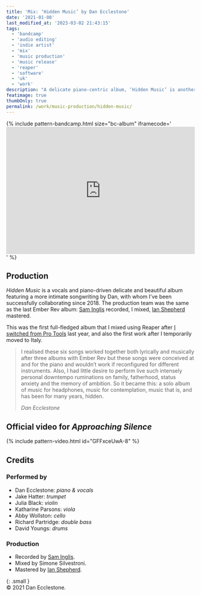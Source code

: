 ```yaml
---
title: 'Mix: ‘Hidden Music’ by Dan Ecclestone'
date: '2021-01-08'
last_modified_at: '2023-03-02 21:43:15'
tags: 
  - 'bandcamp'
  - 'audio editing'
  - 'indie artist'
  - 'mix'
  - 'music production'
  - 'music release'
  - 'reaper'
  - 'software'
  - 'uk'
  - 'work'
description: "A delicate piano-centric album, ‘Hidden Music’ is another successful collaboration with multi-instrumentalist Dan Ecclestone."
featimage: true
thumbOnly: true
permalink: /work/music-production/hidden-music/
---
```

{% include pattern-bandcamp.html size="bc-album" iframecode='<iframe style="border: 0; width: 100%; height: 340px;" src="https://bandcamp.com/EmbeddedPlayer/album=3656047790/size=large/bgcol=ffffff/linkcol=333333/artwork=small/transparent=true/"><a href="https://danecclestone.bandcamp.com/album/hidden-music">Hidden Music by Dan Ecclestone</a></iframe>' %}

## Production

_Hidden Music_ is a vocals and piano-driven delicate and beautiful album featuring a more intimate songwriting by Dan, with whom I've been successfully collaborating since 2018. The production team was the same as the last Ember Rev album: [Sam Inglis](https://www.soundonsound.com/author/sam-inglis) recorded, I mixed, [Ian Shepherd](https://productionadvice.co.uk/) mastered.

This was the first full-fledged album that I mixed using Reaper after [I switched from Pro Tools](/blog/tag/reaper/) last year, and also the first work after I temporarily moved to Italy.

> I realised these six songs worked together both lyrically and musically after three albums with Ember Rev but these songs were conceived at and for the piano and wouldn’t work if reconfigured for different instruments. Also, I had little desire to perform live such intensely personal downtempo ruminations on family, fatherhood, status anxiety and the memory of ambition. So it became this: a solo album of music for headphones, music for contemplation, music that is, and has been for many years, hidden.
> 
> <cite>Dan Ecclestone</cite>

## Official video for _Approaching Silence_

{% include pattern-video.html id="GFFxceUwA-8" %}

## Credits

### Performed by

- Dan Ecclestone: _piano & vocals_
- Jake Hatter: _trumpet_
- Julia Black: _violin_
- Katharine Parsons: _viola_
- Abby Wollston: _cello_
- Richard Partridge: _double bass_
- David Youngs: _drums_

### Production

- Recorded by [Sam Inglis](https://www.soundonsound.com/author/sam-inglis).  
- Mixed by Simone Silvestroni.  
- Mastered by [Ian Shepherd](https://productionadvice.co.uk/about/).

{: .small }
<br>&copy; 2021 Dan Ecclestone.